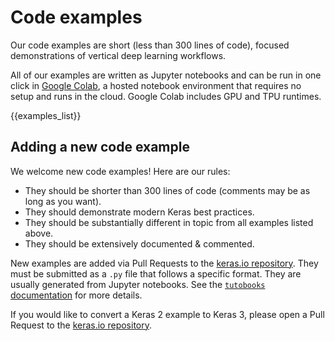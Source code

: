 # Code examples

Our code examples are short (less than 300 lines of code), focused demonstrations of vertical deep learning workflows.

All of our examples are written as Jupyter notebooks and can be run in one click in [Google Colab](https://colab.research.google.com/notebooks/welcome.ipynb),
a hosted notebook environment that requires no setup and runs in the cloud. Google Colab includes GPU and TPU runtimes.


{{examples_list}}



## Adding a new code example

We welcome new code examples! Here are our rules:

- They should be shorter than 300 lines of code (comments may be as long as you want).
- They should demonstrate modern Keras best practices.
- They should be substantially different in topic from all examples listed above.
- They should be extensively documented & commented.

New examples are added via Pull Requests to the [keras.io repository](https://github.com/keras-team/keras-io).
They must be submitted as a `.py` file that follows a specific format. They are usually generated from Jupyter notebooks.
See the [`tutobooks` documentation](https://github.com/keras-team/keras-io/blob/master/README.md) for more details.

If you would like to convert a Keras 2 example to Keras 3, please open a Pull Request to the [keras.io repository](https://github.com/keras-team/keras-io).